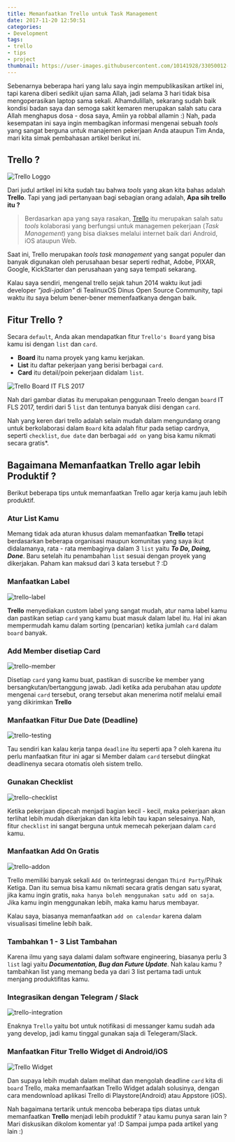 ```yaml
---
title: Memanfaatkan Trello untuk Task Management
date: 2017-11-20 12:50:51
categories:
- Development
tags:
- trello
- tips
- project
thumbnail: https://user-images.githubusercontent.com/10141928/33050012-3c8b5900-ce95-11e7-9ba3-a19cf19a8e56.jpg
---
```

Sebenarnya beberapa hari yang lalu saya ingin mempublikasikan artikel ini, tapi karena diberi sedikit ujian sama Allah, jadi selama 3 hari tidak bisa mengoperasikan laptop sama sekali. Alhamdulillah, sekarang sudah baik kondisi badan saya dan semoga sakit kemaren merupakan salah satu cara Allah menghapus dosa - dosa saya, Amiin ya robbal allamin :) Nah, pada kesempatan ini saya ingin membagikan informasi mengenai sebuah _tools_ yang sangat berguna untuk manajemen pekerjaan Anda ataupun Tim Anda, mari kita simak pembahasan artikel berikut ini.
<!-- more -->

## Trello ?
![Trello Loggo](https://upload.wikimedia.org/wikipedia/commons/a/a5/Trello_logo.png)

Dari judul artikel ini kita sudah tau bahwa _tools_ yang akan kita bahas adalah **Trello**. Tapi yang jadi pertanyaan bagi sebagian orang adalah, **Apa sih trello itu ?** 

> Berdasarkan apa yang saya rasakan, [Trello](https://trello.com) itu merupakan salah satu _tools_ kolaborasi yang berfungsi untuk managemen pekerjaan (_Task Management_) yang bisa diakses melalui internet baik dari Android, iOS ataupun Web. 

Saat ini, Trello merupakan _tools task management_ yang sangat populer dan banyak digunakan oleh perusahaan besar seperti redhat, Adobe, PIXAR, Google, KickStarter dan perusahaan yang saya tempati sekarang.

Kalau saya sendiri, mengenal trello sejak tahun 2014 waktu ikut jadi developer _"jadi-jadian"_ di TealinuxOS Dinus Open Source Community, tapi waktu itu saya belum bener-bener memenfaatkanya dengan baik.

## Fitur Trello ?
Secara `default`, Anda akan mendapatkan fitur `Trello's Board` yang bisa kamu isi dengan `list` dan `card`.

- **Board** itu nama proyek yang kamu kerjakan.
- **List** itu daftar pekerjaan yang berisi berbagai `card`.
- **Card** itu detail/poin pekerjaan didalam `list`.

![Trello Board IT FLS 2017](https://user-images.githubusercontent.com/10141928/33049727-fa1c1722-ce93-11e7-8489-169c06d8ef8b.png)

Nah dari gambar diatas itu merupakan penggunaan Treelo dengan `board` IT FLS 2017, terdiri dari 5 `list` dan tentunya banyak diisi dengan `card`. 

Nah yang keren dari trello adalah selain mudah dalam mengundang orang untuk berkolaborasi dalam `Board` kita adalah fitur pada setiap cardnya, seperti `checklist`, `due date` dan berbagai `add on` yang bisa kamu nikmati secara gratis*.

## Bagaimana Memanfaatkan Trello agar lebih Produktif ?
Berikut beberapa tips untuk memanfaatkan Trello agar kerja kamu jauh lebih produktif.

### Atur List Kamu
Memang tidak ada aturan khusus dalam memanfaatkan **Trello** tetapi berdasarkan beberapa organisasi maupun komunitas yang saya ikut didalamanya, rata - rata membaginya dalam 3 `list` yaitu _**To Do, Doing, Done**_. Baru setelah itu penambahan `list` sesuai dengan proyek yang dikerjakan.
Paham kan maksud dari 3 kata tersebut ? :D

### Manfaatkan Label

![trello-label](https://user-images.githubusercontent.com/10141928/33049943-ecac7b44-ce94-11e7-8fcb-77e10532768e.jpg)

**Trello** menyediakan custom label yang sangat mudah, atur nama label kamu dan pastikan setiap `card` yang kamu buat masuk dalam label itu. Hal ini akan mempermudah kamu dalam sorting (pencarian) ketika jumlah `card` dalam `board` banyak.

### Add Member disetiap Card

![trello-member](https://user-images.githubusercontent.com/10141928/33050012-3c8b5900-ce95-11e7-9ba3-a19cf19a8e56.jpg)

Disetiap `card` yang kamu buat, pastikan di suscribe ke member yang bersangkutan/bertanggung jawab. Jadi ketika ada perubahan atau _update_ mengenai `card` tersebut, orang tersebut akan menerima notif melalui email yang dikirimkan **Trello**

### Manfaatkan Fitur Due Date (Deadline)

![trello-testing](https://user-images.githubusercontent.com/10141928/33050232-50c4dea4-ce96-11e7-99cf-610c52998c2c.jpg)

Tau sendiri kan kalau kerja tanpa `deadline` itu seperti apa ? oleh karena itu perlu manfaatkan fitur ini agar si Member dalam `card` tersebut diingkat deadlinenya secara otomatis oleh sistem trello.

### Gunakan Checklist

![trello-checklist](https://user-images.githubusercontent.com/10141928/33050229-4bb8b340-ce96-11e7-87d6-def327052452.jpg)

Ketika pekerjaan dipecah menjadi bagian kecil - kecil, maka pekerjaan akan terlihat lebih mudah dikerjakan dan kita lebih tau kapan selesainya. Nah, fitur `checklist` ini sangat berguna untuk memecah pekerjaan dalam `card` kamu.

### Manfaatkan Add On Gratis

![trello-addon](https://user-images.githubusercontent.com/10141928/33050227-4b3c9e86-ce96-11e7-9738-bf44ca137c4d.jpg)

Trello memiliki banyak sekali `Add On` terintegrasi dengan `Third Party`/Pihak Ketiga. Dan itu semua bisa kamu nikmati secara gratis dengan satu syarat, jika kamu ingin gratis, `maka hanya boleh menggunakan satu add on saja`. Jika kamu ingin menggunakan lebih, maka kamu harus membayar. 

Kalau saya, biasanya memanfaatkan `add on calendar` karena dalam visualisasi timeline lebih baik.

### Tambahkan 1 - 3 List Tambahan 
Karena ilmu yang saya dalami dalam software engineering, biasanya perlu 3 `list` lagi yaitu _**Documentation, Bug dan Future Update**_. Nah kalau kamu ? tambahkan list yang memang beda ya dari 3 list pertama tadi untuk menjang produktifitas kamu. 

### Integrasikan dengan Telegram / Slack

![trello-integration](https://user-images.githubusercontent.com/10141928/33050230-4fc28d4e-ce96-11e7-9f78-33959f0f80d7.jpg)

Enaknya `Trello` yaitu bot untuk notifikasi di messanger kamu sudah ada yang develop, jadi kamu tinggal gunakan saja di Telegeram/Slack. 

### Manfaatkan Fitur Trello Widget di Android/iOS

![Trello Widget](https://user-images.githubusercontent.com/10141928/33050350-084813ca-ce97-11e7-88e0-0cc6128aee42.jpg)

Dan supaya lebih mudah dalam melihat dan mengolah deadline `card` kita di `board` Trello, maka memanfaatkan Trello Widget adalah solusinya, dengan cara mendownload aplikasi Trello di Playstore(Android) atau Appstore (iOS).

Nah bagaimana tertarik untuk mencoba beberapa tips diatas untuk memanfaatkan **Trello** menjadi lebih produktif ? atau kamu punya saran lain ? Mari diskusikan dikolom komentar ya! :D Sampai jumpa pada artikel yang lain :)
